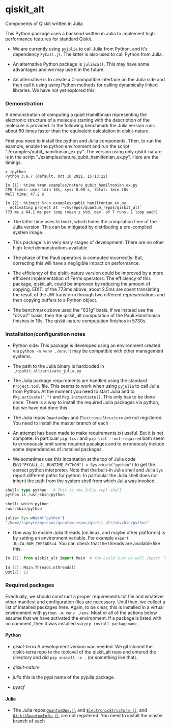 # qiskit_alt
Components of Qiskit written in Julia

This Python package uses a backend written in Julia to implement high performance features for
standard Qiskit.

* We are currently using `pyjulia` to call Julia from Python, and it's dependency `PyCall.jl`. The latter
is also used to call Python from Julia.

* An alternative Python package is `juliacall`. This may have some advantages and we may use it in the future.

* An alternative is to create a C-compatible interface on the Julia side and then call it using using Python
methods for calling dynamically linked libraries. We have not yet explored this.

### Demonstration

A demonstration of computing a qubit Hamiltonian representing the electronic structure of a molecule starting with
the description of the molecule is provided. In the following benchmark the Julia version runs about 60 times faster
than the equivalent calculation in qiskit-nature.

First you need to install the python and Julia components.
Then, to run the example, enable the python environment and run the script "./examples/qubit_hamiltonian_ex.py".
The version using only qiskit-nature is in the script "./examples/nature_qubit_hamiltonian_ex.py".
Here are the timings.

```
> ipython
Python 3.9.7 (default, Oct 10 2021, 15:13:22) 

In [1]: %time %run examples/nature_qubit_hamiltonian_ex.py
CPU times: user 1min 10s, sys: 8.08 s, total: 1min 18s
Wall time: 47.2 s

In [2]: %timeit %run examples/qubit_hamiltonian_ex.py
  Activating project at `~/myrepos/quantum_repos/qiskit_alt`
773 ms ± 64.1 ms per loop (mean ± std. dev. of 7 runs, 1 loop each)
```

* The latter time uses `%timeit`, which hides the compilation time of the Julia version. This can be mitigated by
distributing a pre-compiled system image.

* This package is in very early stages of development. There are no other high-level demonstrations available.

* The phase of the Pauli operators is computed incorrectly. But, correcting this will have a negligible impact on performance.

* The efficiency of the qiskit-nature version could be improved by a more efficient implementation of Fermi operators. The
  efficiency of this package, qiskit_alt, could be improved by reducing the amount of copying. EDIT:
  of the 773ms above, about 2.5ms are spent translating the result of the JW transform through two different representations
  and then copying buffers to a Python object.

* The benchmark above used the "631g" basis. If we instead use the "dzvp2" basis, then the qiskit_alt computation of the Pauli Hamiltonian
  finishes in 18s. The qiskit-nature computation finishes in 5730s.

### Installation/configuration notes

* Python side: This package is developed using an environment created via `python -m venv ./env`. It may be compatible with
other management systems.

* The path to the Julia binary is hardcoded in `./qiskit_alt/activate_julia.py`

* The Julia package requirements are handled using the standard `Project.toml` file. This seems to work when using
`pyjulia` to call Julia from Python. At the moment you need to start Julia and to `Pkg.activate(".")` and `Pkg.instantiate()`. This
only has to be done once. There is a way to install the required Julia packages via python, but we have
not done this. 

* The Julia repos `QuantumOps` and `ElectronicStructure` are not registered. You need to install the master branch of each

* An attempt has been made to make requirements.txt useful. But it is not complete. In particuar `pip list`
  and `pip list --not-required` both seem to erroneously omit some required pacakges and to erroneously include
  some dependencies of installed packages.

* We sometimes use this incantation at the top of Julia code `ENV["PYCALL_JL_RUNTIME_PYTHON"] = Sys.which("python")` to get the correct python
interpreter. Note that the built-in Julia shell and Julia `Sys` report different paths for python. In particular the Julia shell
does not inherit the path from the system shell from which Julia was invoked.

```julia
shell> type python   # This is the Julia repl shell
python is /usr/sbin/python

shell> which python
/usr/sbin/python

julia> Sys.which("python")
"/home/lapeyre/myrepos/quantum_repos/qiskit_alt/env/bin/python"
```

* One way to enable Julia threads (on linux, and maybe other platforms) is by setting an environment variable.
For example `export JULIA_NUM_THREADS=4`. You can check that the threads are available like this.
```python
In [1]: from qiskit_alt import Main  # You could just as well import `Base`

In [2]: Main.Threads.nthreads()
Out[2]: 12
```

### Required packages

Eventually, we should construct a proper requirements.txt file and whatever other manifest and configuration files are necessary.
Until then, we collect a list of installed packages here. Again, to be clear, this is installed in a virtual environment
with `python -m venv ./env`. Most or all of the actions below assume that we have activated the environment. If a package
is listed with no comment, then it was installed via `pip install packagename`.

#### Python

* *qiskit-terra* A development version was needed. We git-cloned the qiskit-terra repo to the toplevel of the qiskit_alt
  repo and entered the directory and did `pip install -e .` (or something like that).

* *qiskit-nature*

* *julia* this is the pypi name of the pyjulia package.

* *pyscf*

#### Julia

* The Julia repos [`QuantumOps.jl`](https://github.com/jlapeyre/QuantumOps.jl) and [`ElectronicStructure.jl`](https://github.com/jlapeyre/ElectronicStructure.jl),
and [`QiskitQuantumInfo.jl`](https://github.com/jlapeyre/QiskitQuantumInfo.jl),
are not registered. You need to install the master branch of each

